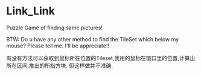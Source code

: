 # Link_Link
Puzzle Game of finding same pictures!

BTW:
Do u have any other method to find the TileSet which below my mouse?
Please tell me. I'll be appreciate!!

有没有方法可以获取到鼠标所在位置的Tileset,我用的鼠标在窗口里的位置,计算出所在区间,推出的所指方块. 但这样做并不准确.
